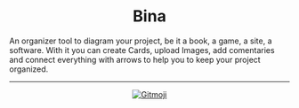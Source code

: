 <h1 align="center">Bina</h1>
An organizer tool to diagram your project, be it a book, a game, a site, a software.
With it you can create Cards, upload Images, add comentaries and connect everything with
arrows to help you to keep your project organized.


<hr/>

<p align="center">
  <a href="https://gitmoji.carloscuesta.me">
    <img src="https://img.shields.io/badge/gitmoji-%20😜%20😍-FFDD67.svg?style=flat" alt="Gitmoji">
  </a>
</p>
